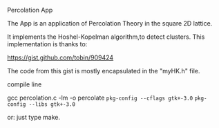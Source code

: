 Percolation App

The App is an application of Percolation Theory in the square 2D lattice.

It implements the Hoshel-Kopelman algorithm,to detect clusters. This implementation is thanks to:

https://gist.github.com/tobin/909424

The code from this gist is mostly encapsulated in the "myHK.h" file.

compile line

gcc percolation.c -lm -o percolate `pkg-config --cflags gtk+-3.0` `pkg-config --libs gtk+-3.0`


or: just type make.
